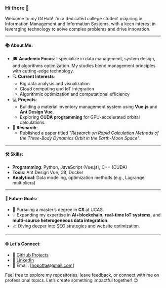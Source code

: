 ### Hi there 👋

Welcome to my GitHub! I'm a dedicated college student majoring in Information Management and Information Systems, with a keen interest in leveraging technology to solve complex problems and drive innovation.  

---

#### 📚 About Me:  
- 🎓 **Academic Focus**: I specialize in data management, system design, and algorithms optimization. My studies blend management principles with cutting-edge technology.  
- 🔍 **Current Interests**:  
  - Big data analysis and visualization  
  - Cloud computing and IoT integration  
  - Algorithmic optimization and computational efficiency  
- 💻 **Projects**:  
  - Building a material inventory management system using **Vue.js** and **Ant Design Vue**.  
  - Exploring **CUDA programming** for GPU-accelerated orbital calculations.  
- 📜 **Research**:  
  - Published a paper titled *"Research on Rapid Calculation Methods of the Three-Body Dynamics Orbit in the Earth-Moon Space"*.  

---

#### 🛠️ Skills:  
- **Programming**: Python, JavaScript (Vue.js), C++ (CUDA)  
- **Tools**: Ant Design Vue, Git, Docker  
- **Analytical**: Data modeling, optimization methods (e.g., Lagrange multipliers)  

---

#### 🚀 Future Goals:  
- 🌟 Pursuing a master’s degree in **CS** at UCAS.  
- 💡 Expanding my expertise in **AI+blockchain**, **real-time IoT systems**, and **multi-source heterogeneous data integration**.  
- 📈 Diving deeper into SEO strategies and website optimization.  

---

#### 🌐 Let's Connect:  
- 🌟 [GitHub Projects](#)  
- 🔗 [LinkedIn](#)  
- 📧 Email: [hopotta@gmail.com]  

Feel free to explore my repositories, leave feedback, or connect with me on professional topics. Let’s create something impactful together! 😊  

<!--
**Hopotta/hopotta** is a ✨ _special_ ✨ repository because its `README.md` (this file) appears on your GitHub profile.

Here are some ideas to get you started:

- 🔭 I’m currently working on ...
- 🌱 I’m currently learning ...
- 👯 I’m looking to collaborate on ...
- 🤔 I’m looking for help with ...
- 💬 Ask me about ...
- 📫 How to reach me: ...
- 😄 Pronouns: ...
- ⚡ Fun fact: ...
-->
